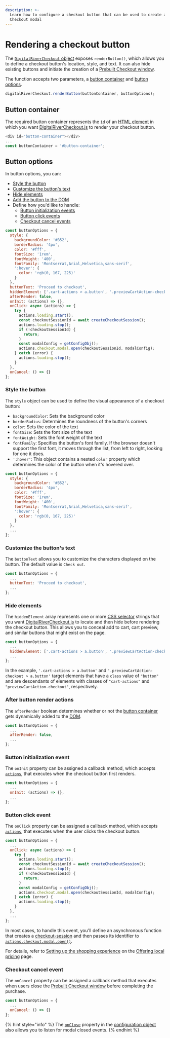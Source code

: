 ```yaml
---
description: >-
  Learn how to configure a checkout button that can be used to create a Prebuilt
  Checkout modal
---
```


# Rendering a checkout button

The [`DigitalRiverCheckout` object](../) exposes `renderButton()`, which allows you to define a checkout button's location, style, and text. It can also hide existing buttons and initiate the creation of a [Prebuilt Checkout window](../../../../integration-options/low-code-checkouts/drop-in-checkout.md#drop-in-checkout-modal-window).

The function accepts two parameters, a [button container](./#button-container) and [button options](./#button-options).

```javascript
digitalRiverCheckout.renderButton(buttonContainer, buttonOptions);
```

## Button container

The required button container represents the `id` of an [HTML element](https://developer.mozilla.org/en-US/docs/Web/HTML/Element) in which you want [DigitalRiverCheckout.js](../../) to render your checkout button.

```javascript
<div id="button-container"></div>
...
const buttonContainer = '#button-container';
```

## Button options

In button options, you can:

* [Style the button](./#style-the-button)
* [Customize the button's text](./#customize-the-buttons-text)
* [Hide elements](./#hide-elements)
* [Add the button to the DOM](./#after-button-render-actions)
* Define how you'd like to handle:
  * [Button initialization events](./#button-initialization-event)
  * [Button click events](./#button-click-event)&#x20;
  * [Checkout cancel events](./#checkout-cancel-event)

```javascript
const buttonOptions = {
  style: {
    backgroundColor: '#B52',
    borderRadius: '4px',
    color: '#fff',
    fontSize: '1rem',
    fontWeight: '400',
    fontFamily: 'Montserrat,Arial,Helvetica,sans-serif',
    ':hover': {
      color: 'rgb(0, 167, 225)'
    }
  },
  buttonText: 'Proceed to checkout',
  hiddenElement: ['.cart-actions > a.button', '.previewCartAction-checkout > a.button'],
  afterRender: false,
  onInit: (actions) => {},
  onClick: async (actions) => {
    try {
      actions.loading.start();
      const checkoutSessionId = await createCheckoutSession();
      actions.loading.stop();
      if (!checkoutSessionId) {
        return;
      }
      const modalConfig = getConfigObj();
      actions.checkout.modal.open(checkoutSessionId, modalConfig);
    } catch (error) {
      actions.loading.stop();
    }
  },
  onCancel: () => {}
};
```

### Style the button

The `style` object can be used to define the visual appearance of a checkout button:

* `backgroundColor`: Sets the background color
* `borderRadius`: Determines the roundness of the button's corners&#x20;
* `color`: Sets the color of the text
* `fontSize`: Sets the font size of the text
* `fontWeight`: Sets the font weight of the text
* `fontFamily`: Specifies the button's font family. If the browser doesn't support the first font, it moves through the list, from left to right, looking for one it does.
* `':hover'`: This object contains a nested `color` property which determines the color of the button when it's hovered over.&#x20;

```javascript
const buttonOptions = {
  style: {
    backgroundColor: '#B52',
    borderRadius: '4px',
    color: '#fff',
    fontSize: '1rem',
    fontWeight: '400',
    fontFamily: 'Montserrat,Arial,Helvetica,sans-serif',
    ':hover': {
      color: 'rgb(0, 167, 225)'
    }
  },
  ...
};
```

### Customize the button's text

The `buttonText` allows you to customize the characters displayed on the button. The default value is `Check out`.&#x20;

```javascript
const buttonOptions = {
  ...
  buttonText: 'Proceed to checkout',
  ...
};
```

### Hide elements

The `hiddenElement` array represents one or more [CSS selector](https://developer.mozilla.org/en-US/docs/Web/CSS/CSS\_Selectors) strings that you want [DigitalRiverCheckout.js](../../) to locate and then hide before rendering the checkout button. This allows you to conceal add to cart, cart preview, and similar buttons that might exist on the page.

```javascript
const buttonOptions = {
  ...
  hiddenElement: ['.cart-actions > a.button', '.previewCartAction-checkout > a.button'],
  ...
};
```

In the example, `'.cart-actions > a.button'` and `'.previewCartAction-checkout > a.button'` target elements that have a `class` value of `"button"` and are descendants of elements with classes of `"cart-actions"` and `"previewCartAction-checkout"`, respectively.

### After button render actions

The `afterRender` boolean determines whether or not the [button container](./#button-container) gets dynamically added to the [DOM](https://developer.mozilla.org/en-US/docs/Web/API/Document\_Object\_Model/Introduction).

```javascript
const buttonOptions = {
  ...
  afterRender: false,
  ...
};
```

### Button initialization event

The `onInit` property can be assigned a callback method, which accepts [`actions`](performing-actions-on-the-checkout-button.md), that executes when the checkout button first renders.&#x20;

```javascript
const buttonOptions = {
  ...
  onInit: (actions) => {},
  ...
};
```

### Button click event

The `onClick` property can be assigned a callback method, which accepts [`actions`](performing-actions-on-the-checkout-button.md), that executes when the user clicks the checkout button.

```javascript
const buttonOptions = {
  ...
  onClick: async (actions) => {
    try {
      actions.loading.start();
      const checkoutSessionId = await createCheckoutSession();
      actions.loading.stop();
      if (!checkoutSessionId) {
        return;
      }
      const modalConfig = getConfigObj();
      actions.checkout.modal.open(checkoutSessionId, modalConfig);
    } catch (error) {
      actions.loading.stop();
    }
  },
  ...
};
```

In most cases, to handle this event, you'll define an asynchronous function that creates a [checkout-session](https://www.digitalriver.com/docs/digital-river-api-reference/#tag/Drop-in-Checkout-Sessions) and then passes its identifier to [`actions.checkout.modal.open()`](performing-actions-on-the-checkout-button.md#open-a-checkout-modal).&#x20;

For details, refer to [Setting up the shopping experience](../../../../integration-options/low-code-checkouts/offering-local-pricing.md#setting-up-the-shopping-experience) on the [Offering local pricing](../../../../integration-options/low-code-checkouts/offering-local-pricing.md) page.

### Checkout cancel event

The `onCancel` property can be assigned a callback method that executes when users close the [Prebuilt Checkout window](../../../../integration-options/low-code-checkouts/drop-in-checkout.md#drop-in-checkout-modal-window) before completing the purchase.

```javascript
const buttonOptions = {
  ...
  onCancel: () => {}
};
```

{% hint style="info" %}
The [`onClose`](../configuring-prebuilt-checkout/#onclose) property in the [configuration object](../configuring-prebuilt-checkout/) also allows you to listen for modal closed events.&#x20;
{% endhint %}

&#x20;
